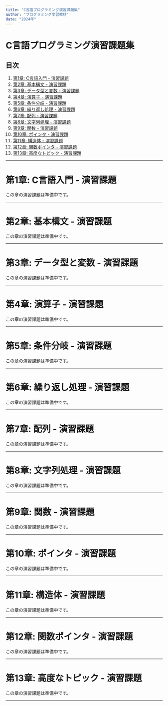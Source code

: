 ```yaml
---
title: "C言語プログラミング演習課題集"
author: "プログラミング学習教材"
date: "2024年"
---
```


# C言語プログラミング演習課題集

## 目次

1. [第1章: C言語入門 - 演習課題](#第1章-c言語入門---演習課題)
2. [第2章: 基本構文 - 演習課題](#第2章-基本構文---演習課題)
3. [第3章: データ型と変数 - 演習課題](#第3章-データ型と変数---演習課題)
4. [第4章: 演算子 - 演習課題](#第4章-演算子---演習課題)
5. [第5章: 条件分岐 - 演習課題](#第5章-条件分岐---演習課題)
6. [第6章: 繰り返し処理 - 演習課題](#第6章-繰り返し処理---演習課題)
7. [第7章: 配列 - 演習課題](#第7章-配列---演習課題)
8. [第8章: 文字列処理 - 演習課題](#第8章-文字列処理---演習課題)
9. [第9章: 関数 - 演習課題](#第9章-関数---演習課題)
10. [第10章: ポインタ - 演習課題](#第10章-ポインタ---演習課題)
11. [第11章: 構造体 - 演習課題](#第11章-構造体---演習課題)
12. [第12章: 関数ポインタ - 演習課題](#第12章-関数ポインタ---演習課題)
13. [第13章: 高度なトピック - 演習課題](#第13章-高度なトピック---演習課題)

---


# 第1章: C言語入門 - 演習課題

この章の演習課題は準備中です。

---

# 第2章: 基本構文 - 演習課題

この章の演習課題は準備中です。

---

# 第3章: データ型と変数 - 演習課題

この章の演習課題は準備中です。

---

# 第4章: 演算子 - 演習課題

この章の演習課題は準備中です。

---

# 第5章: 条件分岐 - 演習課題

この章の演習課題は準備中です。

---

# 第6章: 繰り返し処理 - 演習課題

この章の演習課題は準備中です。

---

# 第7章: 配列 - 演習課題

この章の演習課題は準備中です。

---

# 第8章: 文字列処理 - 演習課題

この章の演習課題は準備中です。

---

# 第9章: 関数 - 演習課題

この章の演習課題は準備中です。

---

# 第10章: ポインタ - 演習課題

この章の演習課題は準備中です。

---

# 第11章: 構造体 - 演習課題

この章の演習課題は準備中です。

---

# 第12章: 関数ポインタ - 演習課題

この章の演習課題は準備中です。

---

# 第13章: 高度なトピック - 演習課題

この章の演習課題は準備中です。

---
